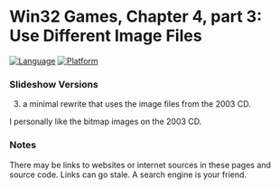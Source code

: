# Win32 Games, Chapter 4, part 3: Use Different Image Files
[![Language](https://img.shields.io/badge/Language%20-C++-blue.svg)](https://github.com/GeorgePimpleton/Win32-games/)
[![Platform](https://img.shields.io/badge/Platform%20-Win32-blue.svg)](https://github.com/GeorgePimpleton/Win32-games/)

### Slideshow Versions
3. a minimal rewrite that uses the image files from the 2003 CD.

I personally like the bitmap images on the 2003 CD.

### Notes
There may be links to websites or internet sources in these pages and source code. Links can go stale. A search engine is your friend.
